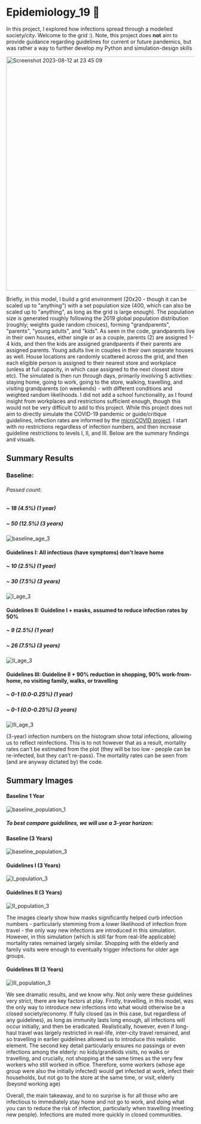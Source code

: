 # Epidemiology_19 🦠

In this project, I explored how infections spread through a modelled society/city. Welcome to the grid :). Note, this project does **not** aim to provide guidance regarding guidelines for current or future pandemics, but was rather a way to further develop my Python and simulation-design skills

<img width="624" alt="Screenshot 2023-08-12 at 23 45 09" src="https://github.com/lblcbc/Epidemiology_19/assets/136857271/8b9d21d5-5dda-42f0-82ad-80f486aa29b0">


Briefly, in this model, I build a grid environment (20x20 - though it can be scaled up to "anything") with a set population size (400, which can also be scaled up to "anything", as long as the grid is large enough). The population size is generated roughly following the 2019 global population distribution (roughly; weights guide random choices), forming "grandparents", "parents", "young adults", and "kids". As seen in the code, grandparents live in their own houses, either single or as a couple, parents (2) are assigned 1-4 kids, and then the kids are assigned grandparents if their parents are assigned parents. Young adults live in couples in their own separate houses as well. House locations are randomly scattered across the grid, and then each eligible person is assigned to their nearest store and workplace (unless at full capacity, in which case assigned to the next closest store etc). The simulated is then run through days, primarily involving 5 activities: staying home, going to work, going to the store, walking, travelling, and visiting grandparents (on weekends) - with different conditions and weighted random likelihoods. I did not add a school functionality, as I found insight from workplaces and restrictions sufficient enough, though this would not be very difficult to add to this project. While this project does not aim to directly simulate the COVID-19 pandemic or guide/critique guidelines, infection rates are informed by the [microCOVID project](https://www.microcovid.org/?casesPastWeek=260&distance=normal&duration=480&interaction=workplace&personCount=13&riskProfile=hasCovid&scenarioName=custom&setting=filtered). I start with no restrictions regardless of infection numbers, and then increase guideline restrictions to levels I, II, and III. Below are the summary findings and visuals. 


## Summary Results
### Baseline: 
###### Passed count:
##### ~ 18 (4.5%) (1 year)
##### ~ 50 (12.5%) (3 years)

![baseline_age_3](https://github.com/lblcbc/Epidemiology_19/assets/136857271/ae1b5cb9-a2d5-440c-8194-315d34d8f836)


#### Guidelines I: All infectious (have symptoms) don't leave home
##### ~ 10 (2.5%) (1 year)
##### ~ 30 (7.5%) (3 years)

![I_age_3](https://github.com/lblcbc/Epidemiology_19/assets/136857271/2f3f342d-a31a-44d6-ba9f-ebedd6c8d4f8)


#### Guidelines II: Guideline I + masks, assumed to reduce infection rates by 50%
##### ~ 9 (2.5%) (1 year)
##### ~ 26 (7.5%) (3 years)

![II_age_3](https://github.com/lblcbc/Epidemiology_19/assets/136857271/db77e7cf-7b5e-4a24-9c84-4f61e82515d3)


#### Guidelines III: Guideline II + 90% reduction in shopping, 90% work-from-home, no visiting family, walks, or travelling
##### ~ 0-1 (0.0-0.25%) (1 year)
##### ~ 0-1 (0.0-0.25%) (3 years)

![III_age_3](https://github.com/lblcbc/Epidemiology_19/assets/136857271/2a7eb528-2d0b-4079-b019-dd7b2e3d6f91)



(3-year) infection numbers on the histogram show total infections, allowing us to reflect reinfections. This is to not however that as a result, mortality rates can't be estimated from the plot (they will be too low - people can be re-infected, but they can't re-pass). The mortality rates can be seen from (and are anyway dictated by) the code.


## Summary Images
#### Baseline 1 Year

![baseline_population_1](https://github.com/lblcbc/Epidemiology_19/assets/136857271/b35795b5-a11e-45c7-b7cd-aa5d2d6e3c46)

##### To best compare guidelines, we will use a 3-year horizon:
#### Baseline (3 Years)

![baseline_population_3](https://github.com/lblcbc/Epidemiology_19/assets/136857271/0bbb360c-3e72-4e3e-a72f-49ec3f40c0a6)

#### Guidelines I (3 Years)

![I_population_3](https://github.com/lblcbc/Epidemiology_19/assets/136857271/135e4c32-1bd9-47e9-8831-1c58c4e66f94)


#### Guidelines II (3 Years)

![II_population_3](https://github.com/lblcbc/Epidemiology_19/assets/136857271/6efe6ca1-0ceb-4888-bc79-66643eaa231b)

The images clearly show how masks significantly helped curb infection numbers - particularly stemming from a lower likelihood of infection from travel - the only way new infections are introduced in this simulation. However, in this simulation (which is still far from real-life applicable) mortality rates remained largely similar. Shopping with the elderly and family visits were enough to eventually trigger infections for older age groups. 

#### Guidelines III (3 Years)

![III_population_3](https://github.com/lblcbc/Epidemiology_19/assets/136857271/b4ea6f2e-c98e-46b3-8b2a-27ce71da6a98)

We see dramatic results, and we know why. Not only were these guidelines very strict, there are key factors at play. Firstly, travelling, in this model, was the only way to introduce new infections into what would otherwise be a closed society/economy. If fully closed (as in this case, but regardless of any guidelines), as long as immunity lasts long enough, all infections will occur initially, and then be eradicated. Realistically, however, even if long-haul travel was largely restricted in real-life, inter-city travel remained, and so travelling in earlier guidelines allowed us to introduce this realistic element. The second key detail particularly ensures no passings or even infections among the elderly: no kids/grandkids visits, no walks or travelling, and crucially, not shopping at the same times as the very few workers who still worked in office. Therefore, some workers (whose age group were also the initially infected) would get infected at work, infect their households, but not go to the store at the same time, or visit, elderly (beyond working age)



Overall, the main takeaway, and to no surprise is for all those who are infectious to immediately stay home and not go to work, and doing what you can to reduce the risk of infection, particularly when travelling (meeting new people). Infections are muted more quickly in closed communities.
